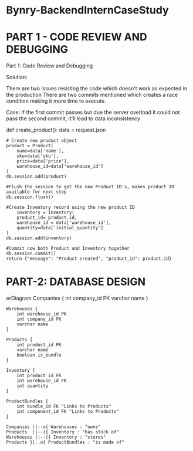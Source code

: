 # Bynry-BackendInternCaseStudy

# PART 1 - CODE REVIEW AND DEBUGGING

Part 1: 
Code Review and Debugging

Solution: 

There are two issues resisting the code which doesn't work as expected in the production
There are two commits mentioned which creates a race condition making it more time to execute.

Case: If the first commit passes but due the server overload it could not pass the second commit, it'll lead to data inconsistency

def create_product():
    data = request.json

    # Create new product object
    product = Product(
        name=data['name'],
        sku=data['sku'],
        price=data['price'],
        warehouse_id=data['warehouse_id']
    )
    db.session.add(product)

    #Flush the session to get the new Product ID's, makes product ID available for next step
    db.session.flush()

    #Create Inventory record using the new product ID
        inventory = Inventory(
        product_id= product.id,
        warehouse_id = data['warehouse_id'],
        quantity=data['initial_quantity']
    )
    db.session.add(inventory)

    #Commit now both Product and Inventory together
    db.session.commit()
    return {"message": "Product created", "product_id": product.id}


# PART-2: DATABASE DESIGN 
erDiagram
    Companies {
        int company_id PK
        varchar name
    }

    Warehouses {
        int warehouse_id PK
        int company_id FK
        varchar name
    }

    Products {
        int product_id PK
        varchar name
        boolean is_bundle
    }

    Inventory {
        int product_id FK
        int warehouse_id FK
        int quantity
    }

    ProductBundles {
        int bundle_id FK "Links to Products"
        int component_id FK "Links to Products"
    }

    Companies ||--o{ Warehouses : "owns"
    Products  ||--|{ Inventory : "has stock of"
    Warehouses ||--|{ Inventory : "stores"
    Products }|..o{ ProductBundles : "is made of"
